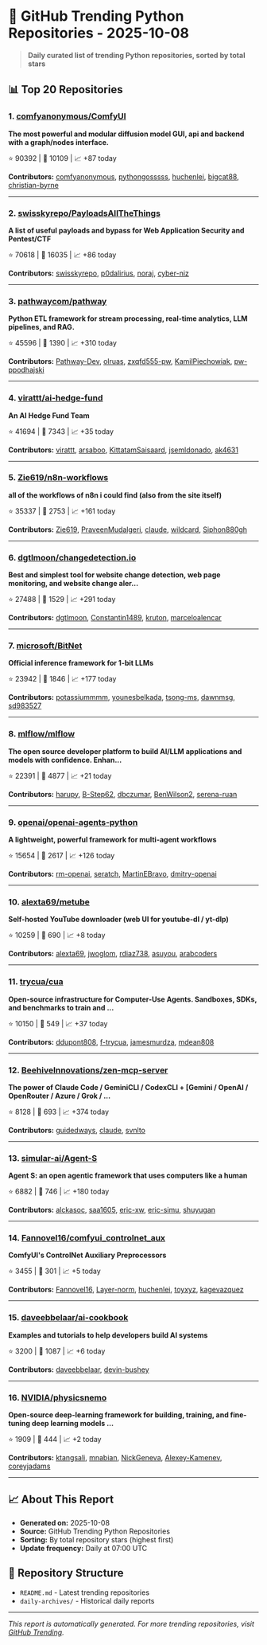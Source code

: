 # 🐍 GitHub Trending Python Repositories - 2025-10-08

> **Daily curated list of trending Python repositories, sorted by total stars**

## 📊 Top 20 Repositories

### 1. [comfyanonymous/ComfyUI](https://github.com/comfyanonymous/ComfyUI)

**The most powerful and modular diffusion model GUI, api and backend with a graph/nodes interface.**

⭐ 90392 | 🍴 10109 | 📈 +87 today

**Contributors:** [comfyanonymous](https://github.com/comfyanonymous), [pythongosssss](https://github.com/pythongosssss), [huchenlei](https://github.com/huchenlei), [bigcat88](https://github.com/bigcat88), [christian-byrne](https://github.com/christian-byrne)

---

### 2. [swisskyrepo/PayloadsAllTheThings](https://github.com/swisskyrepo/PayloadsAllTheThings)

**A list of useful payloads and bypass for Web Application Security and Pentest/CTF**

⭐ 70618 | 🍴 16035 | 📈 +86 today

**Contributors:** [swisskyrepo](https://github.com/swisskyrepo), [p0dalirius](https://github.com/p0dalirius), [noraj](https://github.com/noraj), [cyber-niz](https://github.com/cyber-niz)

---

### 3. [pathwaycom/pathway](https://github.com/pathwaycom/pathway)

**Python ETL framework for stream processing, real-time analytics, LLM pipelines, and RAG.**

⭐ 45596 | 🍴 1390 | 📈 +310 today

**Contributors:** [Pathway-Dev](https://github.com/Pathway-Dev), [olruas](https://github.com/olruas), [zxqfd555-pw](https://github.com/zxqfd555-pw), [KamilPiechowiak](https://github.com/KamilPiechowiak), [pw-ppodhajski](https://github.com/pw-ppodhajski)

---

### 4. [virattt/ai-hedge-fund](https://github.com/virattt/ai-hedge-fund)

**An AI Hedge Fund Team**

⭐ 41694 | 🍴 7343 | 📈 +35 today

**Contributors:** [virattt](https://github.com/virattt), [arsaboo](https://github.com/arsaboo), [KittatamSaisaard](https://github.com/KittatamSaisaard), [jsemldonado](https://github.com/jsemldonado), [ak4631](https://github.com/ak4631)

---

### 5. [Zie619/n8n-workflows](https://github.com/Zie619/n8n-workflows)

**all of the workflows of n8n i could find (also from the site itself)**

⭐ 35337 | 🍴 2753 | 📈 +161 today

**Contributors:** [Zie619](https://github.com/Zie619), [PraveenMudalgeri](https://github.com/PraveenMudalgeri), [claude](https://github.com/claude), [wildcard](https://github.com/wildcard), [Siphon880gh](https://github.com/Siphon880gh)

---

### 6. [dgtlmoon/changedetection.io](https://github.com/dgtlmoon/changedetection.io)

**Best and simplest tool for website change detection, web page monitoring, and website change aler...**

⭐ 27488 | 🍴 1529 | 📈 +291 today

**Contributors:** [dgtlmoon](https://github.com/dgtlmoon), [Constantin1489](https://github.com/Constantin1489), [kruton](https://github.com/kruton), [marceloalencar](https://github.com/marceloalencar)

---

### 7. [microsoft/BitNet](https://github.com/microsoft/BitNet)

**Official inference framework for 1-bit LLMs**

⭐ 23942 | 🍴 1846 | 📈 +177 today

**Contributors:** [potassiummmm](https://github.com/potassiummmm), [younesbelkada](https://github.com/younesbelkada), [tsong-ms](https://github.com/tsong-ms), [dawnmsg](https://github.com/dawnmsg), [sd983527](https://github.com/sd983527)

---

### 8. [mlflow/mlflow](https://github.com/mlflow/mlflow)

**The open source developer platform to build AI/LLM applications and models with confidence. Enhan...**

⭐ 22391 | 🍴 4877 | 📈 +21 today

**Contributors:** [harupy](https://github.com/harupy), [B-Step62](https://github.com/B-Step62), [dbczumar](https://github.com/dbczumar), [BenWilson2](https://github.com/BenWilson2), [serena-ruan](https://github.com/serena-ruan)

---

### 9. [openai/openai-agents-python](https://github.com/openai/openai-agents-python)

**A lightweight, powerful framework for multi-agent workflows**

⭐ 15654 | 🍴 2617 | 📈 +126 today

**Contributors:** [rm-openai](https://github.com/rm-openai), [seratch](https://github.com/seratch), [MartinEBravo](https://github.com/MartinEBravo), [dmitry-openai](https://github.com/dmitry-openai)

---

### 10. [alexta69/metube](https://github.com/alexta69/metube)

**Self-hosted YouTube downloader (web UI for youtube-dl / yt-dlp)**

⭐ 10259 | 🍴 690 | 📈 +8 today

**Contributors:** [alexta69](https://github.com/alexta69), [jwoglom](https://github.com/jwoglom), [rdiaz738](https://github.com/rdiaz738), [asuyou](https://github.com/asuyou), [arabcoders](https://github.com/arabcoders)

---

### 11. [trycua/cua](https://github.com/trycua/cua)

**Open-source infrastructure for Computer-Use Agents. Sandboxes, SDKs, and benchmarks to train and ...**

⭐ 10150 | 🍴 549 | 📈 +37 today

**Contributors:** [ddupont808](https://github.com/ddupont808), [f-trycua](https://github.com/f-trycua), [jamesmurdza](https://github.com/jamesmurdza), [mdean808](https://github.com/mdean808)

---

### 12. [BeehiveInnovations/zen-mcp-server](https://github.com/BeehiveInnovations/zen-mcp-server)

**The power of Claude Code / GeminiCLI / CodexCLI + [Gemini / OpenAI / OpenRouter / Azure / Grok / ...**

⭐ 8128 | 🍴 693 | 📈 +374 today

**Contributors:** [guidedways](https://github.com/guidedways), [claude](https://github.com/claude), [svnlto](https://github.com/svnlto)

---

### 13. [simular-ai/Agent-S](https://github.com/simular-ai/Agent-S)

**Agent S: an open agentic framework that uses computers like a human**

⭐ 6882 | 🍴 746 | 📈 +180 today

**Contributors:** [alckasoc](https://github.com/alckasoc), [saa1605](https://github.com/saa1605), [eric-xw](https://github.com/eric-xw), [eric-simu](https://github.com/eric-simu), [shuyugan](https://github.com/shuyugan)

---

### 14. [Fannovel16/comfyui_controlnet_aux](https://github.com/Fannovel16/comfyui_controlnet_aux)

**ComfyUI's ControlNet Auxiliary Preprocessors**

⭐ 3455 | 🍴 301 | 📈 +5 today

**Contributors:** [Fannovel16](https://github.com/Fannovel16), [Layer-norm](https://github.com/Layer-norm), [huchenlei](https://github.com/huchenlei), [toyxyz](https://github.com/toyxyz), [kagevazquez](https://github.com/kagevazquez)

---

### 15. [daveebbelaar/ai-cookbook](https://github.com/daveebbelaar/ai-cookbook)

**Examples and tutorials to help developers build AI systems**

⭐ 3200 | 🍴 1087 | 📈 +6 today

**Contributors:** [daveebbelaar](https://github.com/daveebbelaar), [devin-bushey](https://github.com/devin-bushey)

---

### 16. [NVIDIA/physicsnemo](https://github.com/NVIDIA/physicsnemo)

**Open-source deep-learning framework for building, training, and fine-tuning deep learning models ...**

⭐ 1909 | 🍴 444 | 📈 +2 today

**Contributors:** [ktangsali](https://github.com/ktangsali), [mnabian](https://github.com/mnabian), [NickGeneva](https://github.com/NickGeneva), [Alexey-Kamenev](https://github.com/Alexey-Kamenev), [coreyjadams](https://github.com/coreyjadams)

---


## 📈 About This Report

- **Generated on:** 2025-10-08
- **Source:** GitHub Trending Python Repositories
- **Sorting:** By total repository stars (highest first)
- **Update frequency:** Daily at 07:00 UTC

## 🔗 Repository Structure

- `README.md` - Latest trending repositories
- `daily-archives/` - Historical daily reports

---

*This report is automatically generated. For more trending repositories, visit [GitHub Trending](https://github.com/trending/python).*
